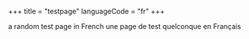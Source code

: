 +++
title = "testpage"
languageCode = "fr"
+++

a random test page in French une page de test quelconque en Français
